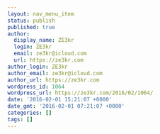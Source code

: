 ```yaml
---
layout: nav_menu_item
status: publish
published: true
author:
  display_name: ZE3kr
  login: ZE3kr
  email: ze3kr@icloud.com
  url: https://ze3kr.com
author_login: ZE3kr
author_email: ze3kr@icloud.com
author_url: https://ze3kr.com
wordpress_id: 1064
wordpress_url: https://ze3kr.com/2016/02/1064/
date: '2016-02-01 15:21:07 +0000'
date_gmt: '2016-02-01 07:21:07 +0000'
categories: []
tags: []
---
```


